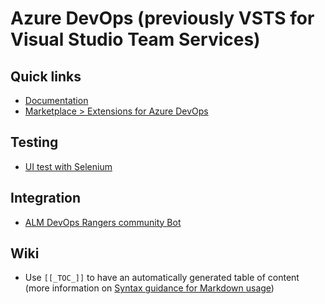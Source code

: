 # Azure DevOps (previously VSTS for Visual Studio Team Services)

## Quick links

- [Documentation](https://docs.microsoft.com/en-us/azure/devops/)
- [Marketplace > Extensions for Azure DevOps](https://marketplace.visualstudio.com/azuredevops)

## Testing

- [UI test with Selenium](https://docs.microsoft.com/en-us/azure/devops/pipelines/test/continuous-test-selenium)

## Integration

- [ALM DevOps Rangers community Bot](https://team-services-bot.azurewebsites.net/)

## Wiki

- Use `[[_TOC_]]` to have an automatically generated table of content (more information on [Syntax guidance for Markdown usage](https://docs.microsoft.com/en-us/azure/devops/project/wiki/markdown-guidance))
